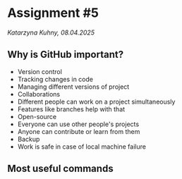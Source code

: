# Assignment #5
*Katarzyna Kuhny, 08.04.2025*

## Why is GitHub important?
+ Version control
 + Tracking changes in code
 + Managing different versions of project
+ Collaborations
 + Different people can work on a project simultaneously
 + Features like branches help with that
+ Open-source
 + Everyone can use other people's projects
 + Anyone can contribute or learn from them
+ Backup
 + Work is safe in case of local machine failure

## Most useful commands
